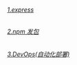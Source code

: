<h6><a href="https://github.com/linzhi-linzhi/Blob/issues/8#issue-1583371158">1.express</a></h6>

<h6><a href="https://github.com/linzhi-linzhi/Blob/issues/14#issue-1637092584">2.npm 发包</a></h6>

<h6><a href="https://github.com/linzhi-linzhi/Blob/issues/16#issue-1645261834">3.DevOps(自动化部署)</a></h6>
